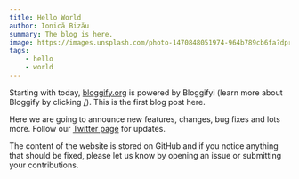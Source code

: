 ```yaml
---
title: Hello World
author: Ionică Bizău
summary: The blog is here.
image: https://images.unsplash.com/photo-1470848051974-964b789cb6fa?dpr=1&auto=format&crop=entropy&fit=crop&w=1199&h=799&q=80&cs=tinysrgb
tags:
    - hello
    - world
---
```


Starting with today, [bloggify.org](https://bloggify.org) is powered by Bloggifyi (learn more about Bloggify by clicking [/](here)). This is the first blog post here.

Here we are going to announce new features, changes, bug fixes and lots more. Follow our [Twitter page](https://twitter.com/Bloggify) for updates.

The content of the website is stored on GitHub and if you notice anything that should be fixed, please let us know by opening an issue or submitting your contributions.
